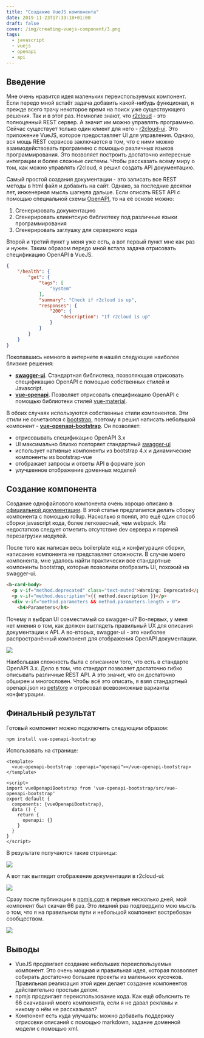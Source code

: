 ```yaml
---
title: "Создание VueJS компонента"
date: 2019-11-23T17:33:18+01:00
draft: false
cover: /img/creating-vuejs-component/3.png
tags:
  - javascript
  - vuejs
  - openapi
  - api
---
```

## Введение

Мне очень нравится идея маленьких переиспользуемых компонент. Если передо мной встаёт задача добавить какой-нибудь функционал, я прежде всего трачу некоторое время на поиск уже существующего решения. Так и в этот раз. Немногие знают, что [r2cloud](http://github.com/dernasherbrezon/r2cloud) - это полноценный REST сервер. А значит им можно управлять программно. Сейчас существует только один клиент для него - [r2cloud-ui](https://github.com/dernasherbrezon/r2cloud-ui). Это приложение VueJS, которое предоставляет UI для управления. Однако, вся мощь REST сервисов заключается в том, что с ними можно взаимодействовать программно с помощью различных языков программирования. Это позволяет построить достаточно интересные интеграции и более сложные системы. Чтобы рассказать всему миру о том, как можно управлять r2cloud, я решил создать API документацию.

Самый простой создания документации - это записать все REST методы в html файл и добавить на сайт. Однако, за последние десятки лет, инженерная мысль шагнула дальше. Если описать REST API с помощью специальной схемы [OpenAPI](https://swagger.io/docs/specification/about), то на её основе можно:

1. Сгенерировать документацию
2. Сгенерировать клиентскую библиотеку под различные языки программирования
3. Сгенерировать заглушку для серверного кода

Второй и третий пункт у меня уже есть, а вот первый пункт мне как раз и нужен. Таким образом передо мной встала задача отрисовать спецификацию OpenAPI в VueJS. 

```json
{
	"/health": {
		"get": {
			"tags": [
				"System"
			],
			"summary": "Check if r2cloud is up",
			"responses": {
				"200": {
					"description": "If r2cloud is up"
				}
			}
		}
	}
}
```

Покопавшись немного в интернете я нашёл следующие наиболее близкие решения:

- <strong>[swagger-ui](https://www.npmjs.com/package/swagger-ui)</strong>. Стандартная библиотека, позволяющая отрисовать спецификацию OpenAPI с помощью собственных стилей и Javascript.
- <strong>[vue-openapi](https://www.npmjs.com/package/@koumoul/vue-openapi)</strong>. Позволяет отрисовать спецификацию OpenAPI с помощью библиотеки стилей [vue-material](https://vuematerial.io).

В обоих случаях используются собственные стили компонентов. Эти стили не сочетаются с [bootstrap](https://getbootstrap.com), поэтому я решил написать небольшой компонент - <strong>[vue-openapi-bootstrap](https://www.npmjs.com/package/vue-openapi-bootstrap)</strong>. Он позволяет:

- отрисовывать спецификацию OpenAPI 3.x
- UI максимально близко повторяет стандартный [swagger-ui](https://petstore.swagger.io/#/)
- использует нативные компоненты из bootstrap 4.x и динамические компоненты из bootstrap-vue
- отображает запросы и ответы API в формате json
- улучшенное отображение доменных моделей

## Создание компонента

Создание однофайлового компонента очень хорошо описано в [официальной документации](https://ru.vuejs.org/v2/cookbook/packaging-sfc-for-npm.html). В этой статье предлагается делать сборку компонента с помощью rollup. Насколько я понял, это ещё один способ сборки javascript кода, более легковесный, чем webpack. Из недостатков следует отметить отсутствие dev сервера и горячей перезагрузки модулей.

После того как написан весь boilerplate код и конфигурация сборки, написание компонента не представляет сложности. В случае моего компонента, мне удалось найти практически все стандартные компоненты bootstrap, которые позволили отобразить UI, похожий на swagger-ui.

```html
<b-card-body>
  <p v-if="method.deprecated" class="text-muted">Warning: Deprecated</p>
  <p v-if="method.description">{{ method.description }}</p>
  <div v-if="method.parameters && method.parameters.length > 0">
    <h4>Parameters</h4>
```

Почему я выбрал UI совместимый со swagger-ui? Во-первых, у меня нет мнения о том, как должен выглядеть правильный UX для описания документации к API. А во-вторых, swagger-ui - это наиболее распространённый компонент для отображения OpenAPI документации.

![](/img/creating-vuejs-component/1.png)

Наибольшая сложность была с описанием того, что есть в стандарте OpenAPI 3.x. Дело в том, что стандарт позволяет достаточно гибко описывать различные REST API. А это значит, что он достаточно обширен и многословен. Чтобы всё это описать, я взял стандартный openapi.json из [petstore](https://petstore.swagger.io/#/) и отрисовал всевозможные варианты конфигурации.

## Финальный результат

Готовый компонент можно подключить следующим образом:

```bash
npm install vue-openapi-bootstrap
```

Использовать на странице:

```
<template>
  <vue-openapi-bootstrap :openapi="openapi"></vue-openapi-bootstrap>
</template>

<script>
import vueOpenapiBootstrap from 'vue-openapi-bootstrap/src/vue-openapi-bootstrap'
export default {
  components: {vueOpenapiBootstrap},
  data () {
    return {
      openapi: {}
    }
  }
}
</script>
```

В результате получаются такие страницы:

![](/img/creating-vuejs-component/2.png)

А вот так выглядит отображение документации в r2cloud-ui:

![](/img/creating-vuejs-component/3.png)

Сразу после публикации в [npmjs.com](https://www.npmjs.com/package/vue-openapi-bootstrap) в первые несколько дней, мой компонент был скачан 66 раз. Это лишний раз подтвердило мою мысль о том, что я на правильном пути и небольшой компонент востребован сообществом.

![](/img/creating-vuejs-component/4.png)

## Выводы

- VueJS продвигает создание небольших переиспользуемых компонент. Это очень мощная и правильная идея, которая позволяет собирать достаточно большие проекты из маленьких кусочков. Правильная реализация этой идеи делает создание компонентов действительно простым делом.
- npmjs продвигает переиспользование кода. Как ещё объяснить те 66 скачиваний моего компонента, если я не давал рекламы и никому о нём не рассказывал?
- Компонент есть куда улучшать: можно добавить поддержку отрисовки описаний с помощью markdown, задание доменной модели с помощью xml.